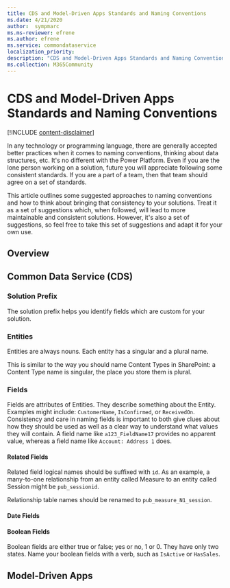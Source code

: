```yaml
---
title: CDS and Model-Driven Apps Standards and Naming Conventions
ms.date: 4/21/2020
author:  sympmarc
ms.ms-reviewer: efrene
ms.author: efrene
ms.service: commondataservice
localization_priority: 
description: "CDS and Model-Driven Apps Standards and Naming Conventions"
ms.collection: M365Community
---
```


# CDS and Model-Driven Apps Standards and Naming Conventions

[!INCLUDE [content-disclaimer](includes/content-disclaimer.md)]

In any technology or programming language, there are generally accepted better practices when it comes to naming conventions, thinking about data structures, etc. It's no different with the Power Platform. Even if you are the lone person working on a solution, future you will appreciate following some consistent standards. If you are a part of a team, then that team should agree on a set of standards.

This article outlines some suggested approaches to naming conventions and how to think about bringing that consistency to your solutions. Treat it as a set of suggestions which, when followed, will lead to more maintainable and consistent solutions. However, it's also a set of suggestions, so feel free to take this set of suggestions and adapt it for your own use.

## Overview

## Common Data Service (CDS)

### Solution Prefix

The solution prefix helps you identify fields which are custom for your solution.

### Entities

Entities are always nouns. Each entity has a singular and a plural name.

This is similar to the way you should name Content Types in SharePoint: a Content Type name is singular, the place you store them is plural.

### Fields

Fields are attributes of Entities. They describe something about the Entity. Examples might include: `CustomerName`, `IsConfirmed`, or `ReceivedOn`. Consistency and care in naming fields is important to both give clues about how they should be used as well as a clear way to understand what values they will contain. A field name like `a123_FieldName17` provides no apparent value, whereas a field name like `Account: Address 1` does.

#### Related Fields

Related field logical names should be suffixed with `id`. As an example, a many-to-one relationship from an entity called Measure to an entity called Session might be `pub_sessionid`.

Relationship table names should be renamed to `pub_measure_N1_session`.

#### Date Fields

#### Boolean Fields

Boolean fields are either true or false; yes or no, 1 or 0. They have only two states. Name your boolean fields with a verb, such as `IsActive` or `HasSales`.

## Model-Driven Apps
